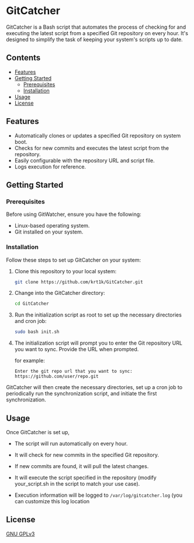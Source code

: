 
# GitCatcher

GitCatcher is a Bash script that automates the process of checking for and executing the latest script from a specified Git repository on every hour. It's designed to simplify the task of keeping your system's scripts up to date.

## Contents

- [Features](#features)
- [Getting Started](#getting-started)
  - [Prerequisites](#prerequisites)
  - [Installation](#installation)
- [Usage](#usage)
- [License](#license)

## Features

- Automatically clones or updates a specified Git repository on system boot.
- Checks for new commits and executes the latest script from the repository.
- Easily configurable with the repository URL and script file.
- Logs execution for reference.


## Getting Started

### Prerequisites

Before using GitWatcher, ensure you have the following:

- Linux-based operating system.
- Git installed on your system.

### Installation

Follow these steps to set up GitCatcher on your system:

1. Clone this repository to your local system:

    ```bash
    git clone https://github.com/krt1k/GitCatcher.git
    ```

2. Change into the GitCatcher directory:

    ```bash
    cd GitCatcher
    ```

3. Run the initialization script as root to set up the necessary directories and cron job:

    ```bash
    sudo bash init.sh
    ```

4. The initialization script will prompt you to enter the Git repository URL you want to sync. Provide the URL when prompted.

    for example:
    ```
    Enter the git repo url that you want to sync: https://github.com/user/repo.git
    ```

GitCatcher will then create the necessary directories, set up a cron job to periodically run the synchronization script, and initiate the first synchronization.

## Usage

Once GitCatcher is set up,

- The script will run automatically on every hour.

- It will check for new commits in the specified Git repository.

- If new commits are found, it will pull the latest changes.

- It will execute the script specified in the repository (modify your_script.sh in the script to match your use case).

- Execution information will be logged to `/var/log/gitcatcher.log` (you can customize this log location

## License

[GNU GPLv3](https://choosealicense.com/licenses/gpl-3.0/)
